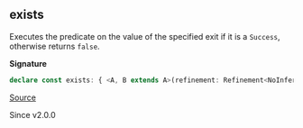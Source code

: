## exists

Executes the predicate on the value of the specified exit if it is a
`Success`, otherwise returns `false`.

**Signature**

```ts
declare const exists: { <A, B extends A>(refinement: Refinement<NoInfer<A>, B>): <E>(self: Exit<A, E>) => self is Exit<B>; <A>(predicate: Predicate<NoInfer<A>>): <E>(self: Exit<A, E>) => boolean; <A, E, B extends A>(self: Exit<A, E>, refinement: Refinement<A, B>): self is Exit<B>; <A, E>(self: Exit<A, E>, predicate: Predicate<A>): boolean; }
```

[Source](https://github.com/Effect-TS/effect/tree/main/packages/effect/src/Exit.ts#L169)

Since v2.0.0